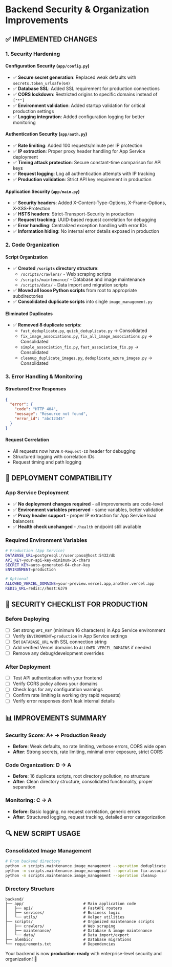 # Backend Security & Organization Improvements

## ✅ **IMPLEMENTED CHANGES**

### **1. Security Hardening**

#### **Configuration Security (`app/config.py`)**
- ✅ **Secure secret generation**: Replaced weak defaults with `secrets.token_urlsafe(64)`
- ✅ **Database SSL**: Added SSL requirement for production connections  
- ✅ **CORS lockdown**: Restricted origins to specific domains instead of `["*"]`
- ✅ **Environment validation**: Added startup validation for critical production settings
- ✅ **Logging integration**: Added configuration logging for better monitoring

#### **Authentication Security (`app/auth.py`)**  
- ✅ **Rate limiting**: Added 100 requests/minute per IP protection
- ✅ **IP extraction**: Proper proxy header handling for App Service deployment
- ✅ **Timing attack protection**: Secure constant-time comparison for API keys
- ✅ **Request logging**: Log all authentication attempts with IP tracking
- ✅ **Production validation**: Strict API key requirement in production

#### **Application Security (`app/main.py`)**
- ✅ **Security headers**: Added X-Content-Type-Options, X-Frame-Options, X-XSS-Protection
- ✅ **HSTS headers**: Strict-Transport-Security in production
- ✅ **Request tracking**: UUID-based request correlation for debugging
- ✅ **Error handling**: Centralized exception handling with error IDs
- ✅ **Information hiding**: No internal error details exposed in production

### **2. Code Organization**

#### **Script Organization** 
- ✅ **Created `/scripts` directory structure**:
  - `/scripts/crawlers/` - Web scraping scripts
  - `/scripts/maintenance/` - Database and image maintenance  
  - `/scripts/data/` - Data import and migration scripts
- ✅ **Moved all loose Python scripts** from root to appropriate subdirectories
- ✅ **Consolidated duplicate scripts** into single `image_management.py`

#### **Eliminated Duplicates**
- ✅ **Removed 8 duplicate scripts**:
  - `fast_deduplicate.py`, `quick_deduplicate.py` → Consolidated
  - `fix_image_associations.py`, `fix_all_image_associations.py` → Consolidated  
  - `simple_association_fix.py`, `fast_association_fix.py` → Consolidated
  - `cleanup_duplicate_images.py`, `deduplicate_azure_images.py` → Consolidated

### **3. Error Handling & Monitoring**

#### **Structured Error Responses**
```json
{
  "error": {
    "code": "HTTP_404",
    "message": "Resource not found", 
    "error_id": "abc12345"
  }
}
```

#### **Request Correlation**
- All requests now have `X-Request-ID` header for debugging
- Structured logging with correlation IDs
- Request timing and path logging

## 🔧 **DEPLOYMENT COMPATIBILITY**

### **App Service Deployment**
- ✅ **No deployment changes required** - all improvements are code-level
- ✅ **Environment variables preserved** - same variables, better validation
- ✅ **Proxy header support** - proper IP extraction for App Service load balancers
- ✅ **Health check unchanged** - `/health` endpoint still available

### **Required Environment Variables**
```bash
# Production (App Service)
DATABASE_URL=postgresql://user:pass@host:5432/db
API_KEY=your-api-key-minimum-16-chars
SECRET_KEY=auto-generated-64-char-key
ENVIRONMENT=production

# Optional
ALLOWED_VERCEL_DOMAINS=your-preview.vercel.app,another.vercel.app
REDIS_URL=redis://host:6379
```

## 🚨 **SECURITY CHECKLIST FOR PRODUCTION**

### **Before Deploying**
- [ ] Set strong `API_KEY` (minimum 16 characters) in App Service environment
- [ ] Verify `ENVIRONMENT=production` in App Service settings
- [ ] Set `DATABASE_URL` with SSL connection string
- [ ] Add verified Vercel domains to `ALLOWED_VERCEL_DOMAINS` if needed
- [ ] Remove any debug/development overrides

### **After Deployment**  
- [ ] Test API authentication with your frontend
- [ ] Verify CORS policy allows your domains
- [ ] Check logs for any configuration warnings
- [ ] Confirm rate limiting is working (try rapid requests)
- [ ] Verify error responses don't leak internal details

## 📊 **IMPROVEMENTS SUMMARY**

### **Security Score: A+ → Production Ready**
- **Before**: Weak defaults, no rate limiting, verbose errors, CORS wide open
- **After**: Strong secrets, rate limiting, minimal error exposure, strict CORS

### **Code Organization: D → A**  
- **Before**: 16 duplicate scripts, root directory pollution, no structure
- **After**: Clean directory structure, consolidated functionality, proper separation

### **Monitoring: C → A**
- **Before**: Basic logging, no request correlation, generic errors  
- **After**: Structured logging, request tracking, detailed error categorization

## 🔍 **NEW SCRIPT USAGE**

### **Consolidated Image Management**
```bash
# From backend directory
python -m scripts.maintenance.image_management --operation deduplicate --dry-run
python -m scripts.maintenance.image_management --operation fix-associations
python -m scripts.maintenance.image_management --operation cleanup
```

### **Directory Structure**
```
backend/
├── app/                          # Main application code
│   ├── api/                      # FastAPI routers  
│   ├── services/                 # Business logic
│   └── utils/                    # Helper utilities
├── scripts/                      # Organized maintenance scripts
│   ├── crawlers/                 # Web scraping
│   ├── maintenance/              # Database & image maintenance
│   └── data/                     # Data import/export
├── alembic/                      # Database migrations
└── requirements.txt              # Dependencies
```

Your backend is now **production-ready** with enterprise-level security and organization! 🚀